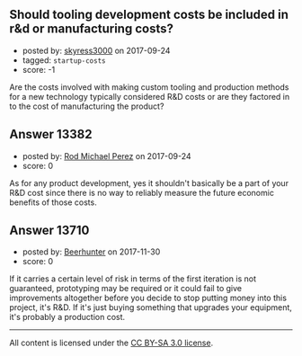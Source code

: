 ## Should tooling development costs be included in r&d or manufacturing costs?

- posted by: [skyress3000](https://stackexchange.com/users/3729526/skyress3000) on 2017-09-24
- tagged: `startup-costs`
- score: -1

Are the costs involved with making custom tooling and production methods for a new technology typically considered R&D costs or are they factored in to the cost of manufacturing the product?


## Answer 13382

- posted by: [Rod Michael Perez](https://stackexchange.com/users/11784393/rod-michael-perez) on 2017-09-24
- score: 0

As for any product development, yes it shouldn't basically be a part of your R&D cost since there is no way to reliably measure the future economic benefits of those costs.


## Answer 13710

- posted by: [Beerhunter](https://stackexchange.com/users/6411469/beerhunter) on 2017-11-30
- score: 0

If it carries a certain level of risk in terms of the first iteration is not guaranteed,  prototyping may be required or it could fail to give improvements altogether before you decide to stop putting money into this project,  it's R&D. If it's just buying something that upgrades your equipment,  it's probably a production cost.



---

All content is licensed under the [CC BY-SA 3.0 license](https://creativecommons.org/licenses/by-sa/3.0/).
